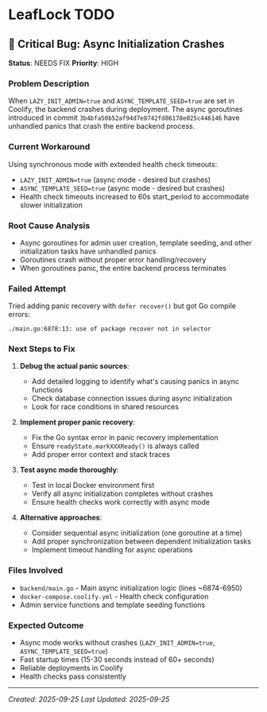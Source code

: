 # LeafLock TODO

## 🐛 Critical Bug: Async Initialization Crashes

**Status**: NEEDS FIX
**Priority**: HIGH

### Problem Description
When `LAZY_INIT_ADMIN=true` and `ASYNC_TEMPLATE_SEED=true` are set in Coolify, the backend crashes during deployment. The async goroutines introduced in commit `3b4bfa50b52af94d7e8742fd86178e025c446146` have unhandled panics that crash the entire backend process.

### Current Workaround
Using synchronous mode with extended health check timeouts:
- `LAZY_INIT_ADMIN=true` (async mode - desired but crashes)
- `ASYNC_TEMPLATE_SEED=true` (async mode - desired but crashes)
- Health check timeouts increased to 60s start_period to accommodate slower initialization

### Root Cause Analysis
- Async goroutines for admin user creation, template seeding, and other initialization tasks have unhandled panics
- Goroutines crash without proper error handling/recovery
- When goroutines panic, the entire backend process terminates

### Failed Attempt
Tried adding panic recovery with `defer recover()` but got Go compile errors:
```
./main.go:6878:13: use of package recover not in selector
```

### Next Steps to Fix
1. **Debug the actual panic sources**:
   - Add detailed logging to identify what's causing panics in async functions
   - Check database connection issues during async initialization
   - Look for race conditions in shared resources

2. **Implement proper panic recovery**:
   - Fix the Go syntax error in panic recovery implementation
   - Ensure `readyState.markXXXReady()` is always called
   - Add proper error context and stack traces

3. **Test async mode thoroughly**:
   - Test in local Docker environment first
   - Verify all async initialization completes without crashes
   - Ensure health checks work correctly with async mode

4. **Alternative approaches**:
   - Consider sequential async initialization (one goroutine at a time)
   - Add proper synchronization between dependent initialization tasks
   - Implement timeout handling for async operations

### Files Involved
- `backend/main.go` - Main async initialization logic (lines ~6874-6950)
- `docker-compose.coolify.yml` - Health check configuration
- Admin service functions and template seeding functions

### Expected Outcome
- Async mode works without crashes (`LAZY_INIT_ADMIN=true`, `ASYNC_TEMPLATE_SEED=true`)
- Fast startup times (15-30 seconds instead of 60+ seconds)
- Reliable deployments in Coolify
- Health checks pass consistently

---

*Created: 2025-09-25*
*Last Updated: 2025-09-25*